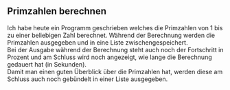 ## Primzahlen berechnen 
Ich habe heute ein Programm geschrieben welches die Primzahlen von 1 bis zu einer beliebigen Zahl berechnet. Während der Berechnung werden die Primzahlen ausgegeben und in eine Liste zwischengespeichert.  
Bei der Ausgabe während der Berechnung steht auch noch der Fortschritt in Prozent und am Schluss wird noch angezeigt, wie lange die Berechnung gedauert hat (in Sekunden).  
Damit man einen guten Überblick über die Primzahlen hat, werden diese am Schluss auch noch gebündelt in einer Liste ausgegeben.